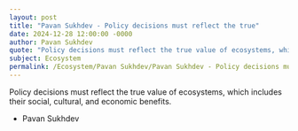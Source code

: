 ```yaml
---
layout: post
title: "Pavan Sukhdev - Policy decisions must reflect the true"
date: 2024-12-28 12:00:00 -0000
author: Pavan Sukhdev
quote: "Policy decisions must reflect the true value of ecosystems, which includes their social, cultural, and economic benefits."
subject: Ecosystem
permalink: /Ecosystem/Pavan Sukhdev/Pavan Sukhdev - Policy decisions must reflect the true
---
```


Policy decisions must reflect the true value of ecosystems, which includes their social, cultural, and economic benefits.

- Pavan Sukhdev
